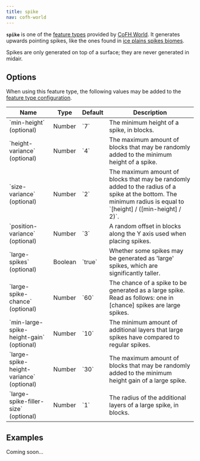 ```yaml
---
title: spike
nav: cofh-world
---
```


**`spike`** is one of the [feature
types](/docs/cofh-world/world-generator-configuration/feature-types/) provided
by [CoFH World](/docs/cofh-world/). It generates upwards pointing spikes, like
the ones found in [ice plains spikes
biomes](https://minecraft.gamepedia.com/Ice_Plains_Spikes).

Spikes are only generated on top of a surface; they are never generated in
midair.


Options
-------

When using this feature type, the following values may be added to the [feature
type
configuration](/docs/cofh-world/world-generator-configuration/feature-format/#feature-type-configuration).

<div class="uk-overflow-container">
    <table class="uk-table uk-table-striped uk-text-small">
        <thead>
            <tr>
                <th>Name</th>
                <th>Type</th>
                <th>Default</th>
                <th>Description</th>
            </tr>
        </thead>
        <tbody>
            <tr>
                <td markdown="span">`min-height` (optional)</td>
                <td markdown="span">Number</td>
                <td markdown="span">`7`</td>
                <td markdown="span">
                    The minimum height of a spike, in blocks.
                </td>
            </tr>
            <tr>
                <td markdown="span">`height-variance` (optional)</td>
                <td markdown="span">Number</td>
                <td markdown="span">`4`</td>
                <td markdown="span">
                    The maximum amount of blocks that may be randomly added to
                    the minimum height of a spike.
                </td>
            </tr>
            <tr>
                <td markdown="span">`size-variance` (optional)</td>
                <td markdown="span">Number</td>
                <td markdown="span">`2`</td>
                <td markdown="span">
                    The maximum amount of blocks that may be randomly added to
                    the radius of a spike at the bottom. The minimum radius is
                    equal to `[height] / ([min-height] / 2)`.
                </td>
            </tr>
            <tr>
                <td markdown="span">`position-variance` (optional)</td>
                <td markdown="span">Number</td>
                <td markdown="span">`3`</td>
                <td markdown="span">
                    A random offset in blocks along the Y axis used when placing
                    spikes.
                </td>
            </tr>
            <tr>
                <td markdown="span">`large-spikes` (optional)</td>
                <td markdown="span">Boolean</td>
                <td markdown="span">`true`</td>
                <td markdown="span">
                    Whether some spikes may be generated as 'large' spikes,
                    which are significantly taller.
                </td>
            </tr>
            <tr>
                <td markdown="span">`large-spike-chance` (optional)</td>
                <td markdown="span">Number</td>
                <td markdown="span">`60`</td>
                <td markdown="span">
                    The chance of a spike to be generated as a large spike. Read
                    as follows: one in [chance] spikes are large spikes.
                </td>
            </tr>
            <tr>
                <td markdown="span">`min-large-spike-height-gain` (optional)</td>
                <td markdown="span">Number</td>
                <td markdown="span">`10`</td>
                <td markdown="span">
                    The minimum amount of additional layers that large spikes
                    have compared to regular spikes.
                </td>
            </tr>
            <tr>
                <td markdown="span">`large-spike-height-variance` (optional)</td>
                <td markdown="span">Number</td>
                <td markdown="span">`30`</td>
                <td markdown="span">
                    The maximum amount of blocks that may be randomly added to
                    the minimum height gain of a large spike.
                </td>
            </tr>
            <tr>
                <td markdown="span">`large-spike-filler-size` (optional)</td>
                <td markdown="span">Number</td>
                <td markdown="span">`1`</td>
                <td markdown="span">
                    The radius of the additional layers of a large spike, in
                    blocks.
                </td>
            </tr>
        </tbody>
    </table>
</div>


Examples
--------

Coming soon...
